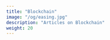 ```yaml
---
title: "Blockchain"
image: "/og/easing.jpg"
description: "Articles on Blockchain"
weight: 20
---
```


